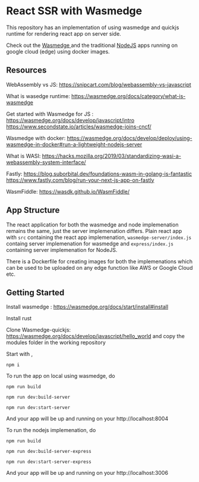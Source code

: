 # React SSR with Wasmedge

This repository has an implementation of using wasmedge and quickjs runtime for rendering react app on server side.

Check out the [Wasmedge ](https://shoppe-image-wasmedge-b4xntowapq-de.a.run.app) and the traditional [NodeJS](https://shoppe-image-nodejs-b4xntowapq-de.a.run.app/) apps running on google cloud (edge) using docker images.

## Resources

WebAssembly vs JS: https://snipcart.com/blog/webassembly-vs-javascript

What is wasedge runtime: https://wasmedge.org/docs/category/what-is-wasmedge

Get started with Wasmedge for JS : https://wasmedge.org/docs/develop/javascript/intro
			https://www.secondstate.io/articles/wasmedge-joins-cncf/

Wasmedge with docker: https://wasmedge.org/docs/develop/deploy/using-wasmedge-in-docker#run-a-lightweight-nodejs-server

What is WASI: https://hacks.mozilla.org/2019/03/standardizing-wasi-a-webassembly-system-interface/

Fastly: https://blog.suborbital.dev/foundations-wasm-in-golang-is-fantastic
			https://www.fastly.com/blog/run-your-next-js-app-on-fastly
   
WasmFiddle: https://wasdk.github.io/WasmFiddle/

## App Structure

The react application for both the wasmedge and node implemenation remains the same, just the server implemenation differs.
Plain react app with `src` containing the react app implemenation, `wasmedge-server/index.js` containg server implemenation for wasmedge and `express/index.js` containing server implemenation for NodeJS.

There is a Dockerfile for creating images for both the implemenations which can be used to be uploaded on any edge function like AWS or Google Cloud etc.

## Getting Started

Install wasmedge : https://wasmedge.org/docs/start/install#install

Install rust

Clone Wasmedge-quickjs: https://wasmedge.org/docs/develop/javascript/hello_world  and copy the modules folder in the working repository

Start with ,

``npm i``

To run the app on local using wasmedge, do

``npm run build``

``npm run dev:build-server``

``npm run dev:start-server``

And your app will be up and running on your http://localhost:8004

To run the nodejs implemenation, do

``npm run build``

`npm run dev:build-server-express`

`npm run dev:start-server-express`


And your app will be up and running on your http://localhost:3006
